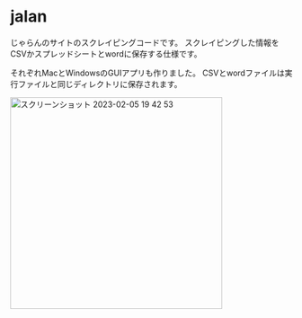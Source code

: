 # jalan
じゃらんのサイトのスクレイピングコードです。
スクレイピングした情報をCSVかスプレッドシートとwordに保存する仕様です。

それぞれMacとWindowsのGUIアプリも作りました。
CSVとwordファイルは実行ファイルと同じディレクトリに保存されます。

<img width="377" alt="スクリーンショット 2023-02-05 19 42 53" src="https://user-images.githubusercontent.com/120151701/217206722-a6ccb0ef-f070-44a1-8832-a2b73c63989c.png">
